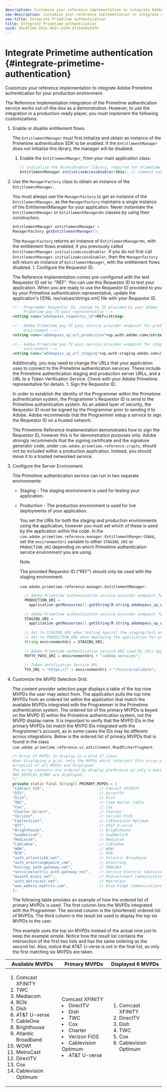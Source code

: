 ```yaml
---
description: Customize your reference implementation to integrate Adobe Primetime authentication for your production environment.
seo-description: Customize your reference implementation to integrate Adobe Primetime authentication for your production environment.
seo-title: Integrate Primetime authentication
title: Integrate Primetime authentication
uuid: 34cdf1da-261e-462c-a194-4fcb439e5dfb
---
```


# Integrate Primetime authentication {#integrate-primetime-authentication}

Customize your reference implementation to integrate Adobe Primetime authentication for your production environment.

The Reference Implementation integration of the Primetime authentication service works out-of-the-box as a demonstration. However, to use the integration in a production-ready player, you must implement the following customizations: 

1. Enable or disable entitlement flows.

   The `EntitlementManager` must first initialize and obtain an instance of the Primetime authentication SDK to be enabled. If the `EntitlementManager` does not initialize this library, the manager will be disabled.
   1. Enable the `EntitlementManger`, from your main application class:

      ```java   
      // initialize the AccessEnabler library, required for Primetime PayTV Pass entitlement workflows 
      EntitlementManager.initializeAccessEnabler(this); // comment out this line to disable entitlement workflows
      ```

1. Use the `ManagerFactory` class to obtain an instance of the `EntitlementManager`.

   You must always use the `ManagerFactory` to get an instance of the `EntitlementManager`, as the `ManagerFactory` maintains a single instance of the EntitlementManager for your application. Never instantiate the `EntitlementManager` or `EntitlementManagerOn` classes by using their constructors.

   ```java
   EntitlementManager entitlementManager =  
   ManagerFactory.getEntitlementManager();
   ```

   The `ManagerFactory` returns an instance of `EntitlementManagerOn`, with the entitlement flows enabled, if you previously called `EntitlementManager.initializeAccessEnabler`. If you do not first call `EntitlementManager.initializeAccessEnabler`, then the `ManagerFactory` will return an instance of `EntitlementManager`, with the entitlement flows disabled. 1. Configure the Requestor ID.

   The Reference Implementation comes pre-configured with the test Requestor ID set to: "REF". You can use this Requestor ID to test your application. When you are ready to use the Requestor ID provided to you by your Primetime authentication representative, update the application's [!DNL res/values/strings.xml] file with your Requestor ID. 

   ```xml
   <!-- Programmer Requestor ID, change to ID provided by your Adobe  
        Primetime pay-TV pass representative --> 
   <string name="adobepass_requestor_id">REF</string> 
    
   <!-- Adobe Primetime pay-TV pass service provider endpoint for production 
        environment --> 
   <string name="adobepass_sp_url_production">sp.auth.adobe.com</string> 
    
   <!-- Adobe Primetime pay-TV pass service provider endpoint for staging  
        environment --> 
   <string name="adobepass_sp_url_staging">sp.auth-staging.adobe.com</string>
   ```

   Additionally, you may need to change the URLs that your application uses to connect to the Primetime authentication services. These include the Primetime authentication staging and production server URLs, and a URL to a Token Verification Service. Check with your Adobe Primetime representative for details. 1. Sign the Requestor ID.

   In order to establish the identity of the Programmer within the Primetime authentication system, the Programmer's Requestor ID is send to the Primetime authentication system. As an added layer of security, the Requestor ID must be signed by the Programmer prior to sending it to Adobe. Adobe recommends that the Programmer setup a service to sign the Requestor ID on a trusted network.

   The Primetime Reference Implementation demonstrates how to sign the Requestor ID, however this is for demonstration purposes only. Adobe strongly recommends that the signing certificate and the signature generator code, under `com.adobe.primetime.reference.crypto`, should not be included within a production application. Instead, you should move it to a trusted networked service. 

1. Configure the Server Environment.

   The Primetime authentication service can run in two separate environments:

   * Staging - The staging environment is used for testing your application. 
   * Production - The production environment is used for live deployments of your application.

     You set the URIs for both the staging and production environments using the application, however you must set which of these is used by the application within the code. In the `com.adobe.primetime.reference.manager.EntitlementManger` class, set the `environmentUri` variable to either `STAGING_URI` or `PRODUCTION_URI` depending on which Primetime authentication service environment you are using.     
    
     >[!NOTE]
     >
     >The provided Requestor ID ("REF") should only be used with the staging environment.

     `com.adobe.primetime.reference.manager.EntitlementManager`:

     ```java    
       // Adobe Primetime authentication service provider endpoint for production environment 
       PRODUCTION_URI = 
         application.getResources().getString(R.string.adobepass_sp_url_production); 
        
       // Adobe Primetime authentication service provider endpoint for staging environment 
       STAGING_URI = 
         application.getResources().getString(R.string.adobepass_sp_url_staging); 
        
       // Set to STAGING_URI when testing against the staging/test environment 
       // Set to PRODUCTION_URI when deploying the application for production use 
       String environmentUri = STAGING_URI; 
        
       // Adobe Primetime authentication service URI used by this application 
       PAYTV_PASS_URI = environmentUri + "/adobe-services"; 
        
       // Token Verification Service URL 
       TVS_URL = "https://" + environmentUri + "/tvs/v1/validate";
     ```

1. Customize the MVPD Selection Grid.

   The content provider selection page displays a table of the top nine MVPDs the user may select from. The application pulls the top nine MVPDs from an ordered list within the application that match the available MVPDs integrated with the Programmer in the Primetime authentication system. The ordered list of the primary MVPDs is keyed on the MVPD ID within the Primetime authentication system, not the MVPD display name. It is important to verify that the MVPD IDs in the primary MVPDs list match the MVPD IDs integrated with the Programmer's account, as in some cases the IDs may be different across integrations. Below is the ordered list of primary MVPDs that is found in the class `com.adobe.primetime.reference.ui.entitlement.MvpdPickerFragment`. 

   ```java
   /* Array of MVPDs to display in a Grid of icons 
   When displaying a grid, only the MVPDs which intersect this array and the 
   ArrayList of all MVPDs are displayed. 
   The array contents are ordered by display preference as only a maximum of 
   MAX_DISPLAY_ICONS are displayed. 
   */ 
   private static final String[] PRIMARY_MVPDS = { 
   "Comcast_SSO",                         // Comcast XFINITY 
   "DTV",                                 // DirectTV 
   "Dish",                                // Dish 
   "TWC",                                 // Time Warner Cable 
   "Cox",                                 // Cox 
   "Charter_Direct",                      // Charter 
   "Verizon",                             // Verizon FiOS 
   "Cablevision",                         // Cablevision Optimum 
   "ATT",                                 // AT&T U-verse 
   "Brighthouse",                         // Brighthouse 
   "Suddenlink",                          // Suddenlink 
   "Mediacom",                            // Mediacom 
   "CableOne",                            // CableOne 
   "WOW",                                 // WOW! 
   "RCN",                                 // RCN 
   "auth_atlanticbb_net",                 // Atlantic Broadband 
   "auth_armstrongmywire_com",            // Armstrong 
   "knology_auth-gateway_net",            // KNOLOGY 
   "serviceelectric_auth-gateway_net",    // Service Electric Cablevision 
   "msauth_midco_net",                    // Midcontinent Communications 
   "auth_metrocast_net",                  // MetroCast 
   "www_websso_mybrctv_com",              // Blue Ridge Communications 
   };
   ```

   The following table provides an example of how the ordered list of primary MVPDs is used. The first column lists the MVPDs integrated with the Programmer. The second column is the (shortened) ordered list of MVPDs. The third column is the result list used to display the top six MVPDs to the user.

   This example uses the top six MVPDs instead of the actual nine just to keep the example simple. Notice how the result list contains the intersection of the first two lists and has the same ordering as the second list. Also, notice that AT&T U-verse is not in the final list, as only the first matching six MVPDs are taken. 

|Available MVPDs|Primary MVPDs|Displayed 6 MVPDs|
|--- |--- |--- |
|<ol><li>Comcast XFINITY</li><li>TWC</li><li>Mediacom</li><li>RCN</li><li>Dish</li><li>AT&T U-verse</li><li>CableOne</li><li>Brighthouse</li><li>Atlantic Broadband</li><li>WOW!</li><li>MetroCast</li><li>DirectTV </li><li>Cox</li><li>Cablevision Optimum</li></ol>|Comcast XFINITY</li><li>DirectTV</li><li>Dish</li><li> TWC</li><li>Cox</li><li>Charter</li><li>Verizon FiOS</li><li>Cablevision Optimum</li><li>AT&T U-verse</li></ol>|<ol><li>Comcast XFINITY</li><li>DirectTV</li><li>Dish</li><li>TWC</li><li>Cox</li><li>Cablevision Optimum</li></ol>|
